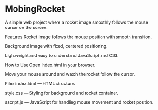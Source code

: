 # MobingRocket
A simple web project where a rocket image smoothly follows the mouse cursor on the screen.

Features
Rocket image follows the mouse position with smooth transition.

Background image with fixed, centered positioning.

Lightweight and easy to understand JavaScript and CSS.

How to Use
Open index.html in your browser.

Move your mouse around and watch the rocket follow the cursor.

Files
index.html — HTML structure.

style.css — Styling for background and rocket container.

sscript.js — JavaScript for handling mouse movement and rocket position.
